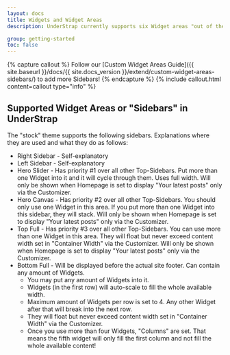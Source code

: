 ```yaml
---
layout: docs
title: Widgets and Widget Areas
description: UnderStrap currently supports six Widget areas "out of the box". Feel free to add more!

group: getting-started
toc: false
---
```


{% capture callout %}
Follow our [Custom Widget Areas Guide]({{ site.baseurl }}/docs/{{ site.docs_version }}/extend/custom-widget-areas-sidebars/) to add more Sidebars!
{% endcapture %}
{% include callout.html content=callout type="info" %}

## Supported Widget Areas or "Sidebars" in UnderStrap

The "stock" theme supports the following sidebars. Explanations where they are used and what they do as follows:

- Right Sidebar - Self-explanatory
- Left Sidebar - Self-explanatory
- Hero Slider - Has priority #1 over all other Top-Sidebars. Put more than one Widget into it and it will cycle through them. Uses full width. Will only be shown when Homepage is set to display "Your latest posts" only via the Customizer. 
- Hero Canvas - Has priority #2 over all other Top-Sidebars. You should only use one Widget in this area. If you put more than one Widget into this sidebar, they will stack. Will only be shown when Homepage is set to display "Your latest posts" only via the Customizer.
- Top Full - Has priority #3 over all other Top-Sidebars. You can use more than one Widget in this area. They will float but never exceed content width set in "Container Width" via the Customizer. Will only be shown when Homepage is set to display "Your latest posts" only via the Customizer.
- Bottom Full - Will be displayed before the actual site footer. Can contain any amount of Widgets.
  - You may put any amount of Widgets into it.
  - Widgets (in the first row) will auto-scale to fill the whole available width.
  - Maximum amount of Widgets per row is set to 4. Any other Widget after that will break into the next row.
  - They will float but never exceed content width set in "Container Width" via the Customizer.
  - Once you use more than four Widgets, "Columns" are set. That means the fifth widget will only fill the first column and not fill the whole available content!
